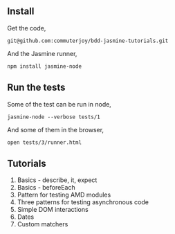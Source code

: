 
Install
-------

Get the code,

```
git@github.com:commuterjoy/bdd-jasmine-tutorials.git
```

And the Jasmine runner,

```
npm install jasmine-node
```

Run the tests
-------------

Some of the test can be run in node,

```
jasmine-node --verbose tests/1
```

And some of them in the browser,

```
open tests/3/runner.html
```

Tutorials
---------

1. Basics - describe, it, expect
2. Basics - beforeEach
3. Pattern for testing AMD modules
4. Three patterns for testing asynchronous code 
5. Simple DOM interactions 
6. Dates
7. Custom matchers
 
